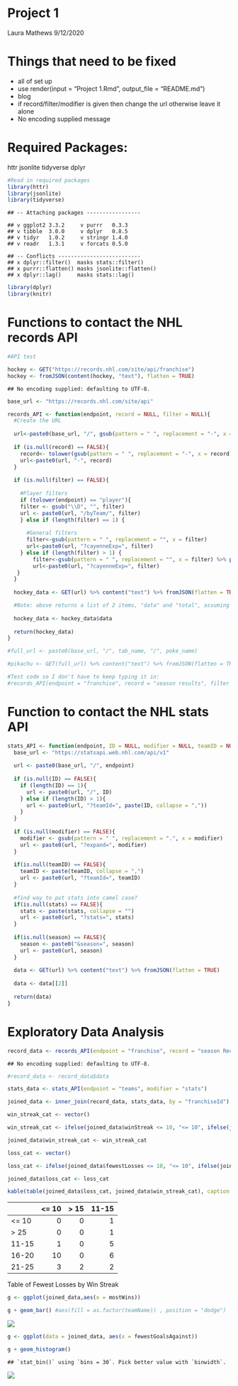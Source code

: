 Project 1
================
Laura Mathews
9/12/2020

# Things that need to be fixed

  - all of set up
  - use render(input = “Project 1.Rmd”, output\_file = “README.md”)
  - blog
  - if record/filter/modifier is given then change the url otherwise
    leave it alone
  - No encoding supplied message

# Required Packages:

httr jsonlite tidyverse dplyr

``` r
#Read in required packages
library(httr)
library(jsonlite)
library(tidyverse)
```

    ## -- Attaching packages -----------------

    ## v ggplot2 3.3.2     v purrr   0.3.3
    ## v tibble  3.0.0     v dplyr   0.8.5
    ## v tidyr   1.0.2     v stringr 1.4.0
    ## v readr   1.3.1     v forcats 0.5.0

    ## -- Conflicts --------------------------
    ## x dplyr::filter()  masks stats::filter()
    ## x purrr::flatten() masks jsonlite::flatten()
    ## x dplyr::lag()     masks stats::lag()

``` r
library(dplyr)
library(knitr)
```

# Functions to contact the NHL records API

``` r
#API test

hockey <- GET("https://records.nhl.com/site/api/franchise")
hockey <- fromJSON(content(hockey, "text"), flatten = TRUE)
```

    ## No encoding supplied: defaulting to UTF-8.

``` r
base_url <- "https://records.nhl.com/site/api"

records_API <- function(endpoint, record = NULL, filter = NULL){
  #Create the URL
  
  url<-paste0(base_url, "/", gsub(pattern = " ", replacement = "-", x = endpoint))
  
  if (is.null(record) == FALSE){
    record<- tolower(gsub(pattern = " ", replacement = "-", x = record))
    url<-paste0(url, "-", record)
  }
  
  if (is.null(filter) == FALSE){
    
    #Player filters
    if (tolower(endpoint) == "player"){
    filter <- gsub("\\D", "", filter)
    url <- paste0(url, "/byTeam/", filter)
    } else if (length(filter) == 1) {
      
      #General filters
      filter<-gsub(pattern = " ", replacement = "", x = filter)
      url<-paste0(url, "?cayenneExp=", filter)
    } else if (length(filter) > 1) {
        filter<-gsub(pattern = " ", replacement = "", x = filter) %>% paste(collapse = "%20and%20")
        url<-paste0(url, "?cayenneExp=", filter)
   }
  }
  
  hockey_data <- GET(url) %>% content("text") %>% fromJSON(flatten = TRUE)

  #Note: above returns a list of 2 items, "data" and "total", assuming that only the data is what you would want to return
  
  hockey_data <- hockey_data$data
    
  return(hockey_data)
}

#full_url <- paste0(base_url, "/", tab_name, "/", poke_name)

#pikachu <- GET(full_url) %>% content("text") %>% fromJSON(flatten = TRUE)

#Test code so I don't have to keep typing it in: 
#records_API(endpoint = "franchise", record = "season results", filter = "franchiseId = ID")
```

# Function to contact the NHL stats API

``` r
stats_API <- function(endpoint, ID = NULL, modifier = NULL, teamID = NULL, stats = NULL, season = NULL){
  base_url <- "https://statsapi.web.nhl.com/api/v1"
  
  url <- paste0(base_url, "/", endpoint)
  
  if (is.null(ID) == FALSE){
    if (length(ID) == 1){
      url <- paste0(url, "/", ID)
    } else if (length(ID) > 1){
      url <- paste0(url, "?teamId=", paste(ID, collapse = ","))
    }
  }
  
  if (is.null(modifier) == FALSE){
    modifier <- gsub(pattern = " ", replacement = ".", x = modifier)
    url <- paste0(url, "?expand=", modifier)
  }
  
  if(is.null(teamID) == FALSE){
    teamID <- paste(teamID, collapse = ",")
    url <- paste0(url, "?teamId=", teamID)
  }
  
  #find way to put stats into camel case?
  if(is.null(stats) == FALSE){
    stats <- paste(stats, collapse = "")
    url <- paste0(url, "?stats=", stats)
  }
  
  if(is.null(season) == FALSE){
    season <- paste0("&season=", season)
    url <- paste0(url, season)
  }
  
  data <- GET(url) %>% content("text") %>% fromJSON(flatten = TRUE)
  
  data <- data[[2]]
  
  return(data)
}
```

# Exploratory Data Analysis

``` r
record_data <- records_API(endpoint = "franchise", record = "season Records")
```

    ## No encoding supplied: defaulting to UTF-8.

``` r
#record_data <- record_data$data

stats_data <- stats_API(endpoint = "teams", modifier = "stats")

joined_data <- inner_join(record_data, stats_data, by = "franchiseId")
```

``` r
win_streak_cat <- vector()

win_streak_cat <- ifelse(joined_data$winStreak <= 10, "<= 10", ifelse(joined_data$winStreak <= 15, "11-15", "> 15"))

joined_data$win_streak_cat <- win_streak_cat

loss_cat <- vector()

loss_cat <- ifelse(joined_data$fewestLosses <= 10, "<= 10", ifelse(joined_data$fewestLosses <= 15, "11-15", ifelse(joined_data$fewestLosses <= 20, "16-20", ifelse(joined_data$fewestLosses <= 25, "21-25", ifelse(joined_data$fewestLosses >25, "> 25", "other")))))

joined_data$loss_cat <- loss_cat

kable(table(joined_data$loss_cat, joined_data$win_streak_cat), caption = "Table of Fewest Losses by Win Streak")
```

|        | \<= 10 | \> 15 | 11-15 |
| :----- | -----: | ----: | ----: |
| \<= 10 |      0 |     0 |     1 |
| \> 25  |      0 |     0 |     1 |
| 11-15  |      1 |     0 |     5 |
| 16-20  |     10 |     0 |     6 |
| 21-25  |      3 |     2 |     2 |

Table of Fewest Losses by Win Streak

``` r
g <- ggplot(joined_data,aes(x = mostWins))

g + geom_bar() #aes(fill = as.factor(teamName)) , position = "dodge")
```

![](Project-1_files/figure-gfm/unnamed-chunk-7-1.png)<!-- -->

``` r
g <- ggplot(data = joined_data, aes(x = fewestGoalsAgainst))

g + geom_histogram()
```

    ## `stat_bin()` using `bins = 30`. Pick better value with `binwidth`.

![](Project-1_files/figure-gfm/unnamed-chunk-7-2.png)<!-- -->
